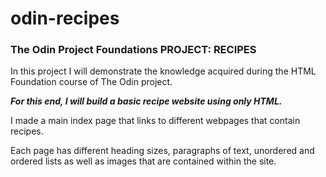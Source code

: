 # odin-recipes
<h3> The Odin Project Foundations PROJECT: RECIPES</h3>
<p>In this project I will demonstrate the knowledge acquired during the HTML Foundation course of The Odin project.</p>
<p><strong><em>For this end, I will build a basic recipe website using only HTML.</em></strong></p>
<p>I made a main index page that links to different webpages that contain recipes.</p>
<p>Each page has different heading sizes, paragraphs of text, unordered and ordered lists as well as images that are contained within the site.</p>


